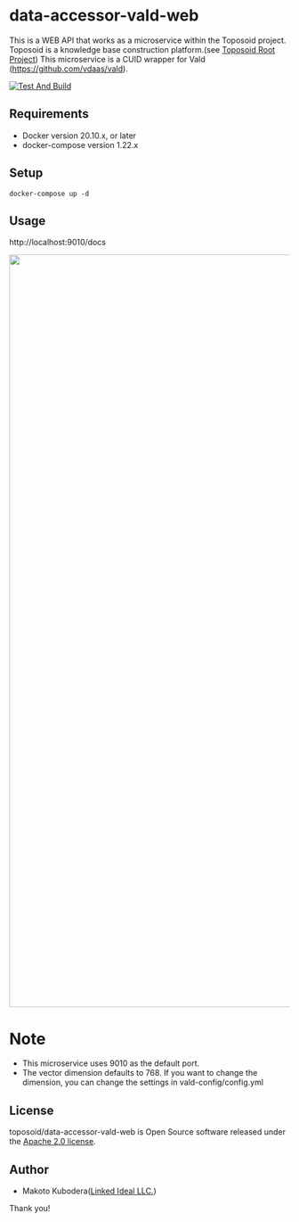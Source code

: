 # data-accessor-vald-web
This is a WEB API that works as a microservice within the Toposoid project.
Toposoid is a knowledge base construction platform.(see [Toposoid Root Project](https://github.com/toposoid/toposoid.git))
This microservice is a CUID wrapper for Vald (https://github.com/vdaas/vald).

[![Test And Build](https://github.com/toposoid/data-accessor-vald-web/actions/workflows/action.yml/badge.svg)](https://github.com/toposoid/data-accessor-vald-web/actions/workflows/action.yml)

## Requirements
* Docker version 20.10.x, or later
* docker-compose version 1.22.x

## Setup
```bssh
docker-compose up -d
```

## Usage
http://localhost:9010/docs

<img width="1350" alt="" src="https://user-images.githubusercontent.com/82787843/197610813-58641c44-5690-47fc-aceb-9958891d80cf.png">

# Note
* This microservice uses 9010 as the default port.
* The vector dimension defaults to 768. If you want to change the dimension, you can change the settings in vald-config/config.yml

## License
toposoid/data-accessor-vald-web is Open Source software released under the [Apache 2.0 license](https://www.apache.org/licenses/LICENSE-2.0.html).

## Author
* Makoto Kubodera([Linked Ideal LLC.](https://linked-ideal.com/))

Thank you!
